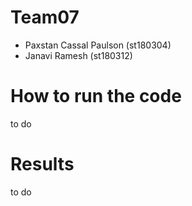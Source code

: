 # Team07
- Paxstan Cassal Paulson (st180304)
- Janavi Ramesh (st180312)

# How to run the code
to do

# Results
to do
